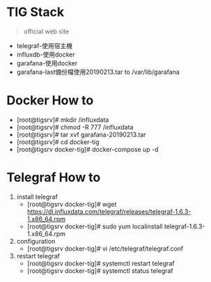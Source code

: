 # TIG Stack
>official web site
* telegraf-使用宿主機
* influxdb-使用docker
* garafana-使用docker
* garafana-last備份檔使用20190213.tar to /var/lib/garafana
# Docker How to
   - [root@tigsrv]# mkdir /influxdata
   - [root@tigsrv]# chmod -R 777 /influxdata
   - [root@tigsrv]# tar xvf garafana-20190213.tar
   - [root@tigsrv]# cd docker-tig
   - [root@tigsrv docker-tig]# docker-compose up -d
# Telegraf How to
1. install telegraf
   * [root@tigsrv docker-tig]# wget https://dl.influxdata.com/telegraf/releases/telegraf-1.6.3-1.x86_64.rpm
   * [root@tigsrv docker-tig]# sudo yum localinstall telegraf-1.6.3-1.x86_64.rpm
2. configuration
   * [root@tigsrv docker-tig]# vi /etc/telegraf/telegraf.conf
3. restart telegraf
   * [root@tigsrv docker-tig]# systemctl restart telegraf
   * [root@tigsrv docker-tig]# systemctl status telegraf
